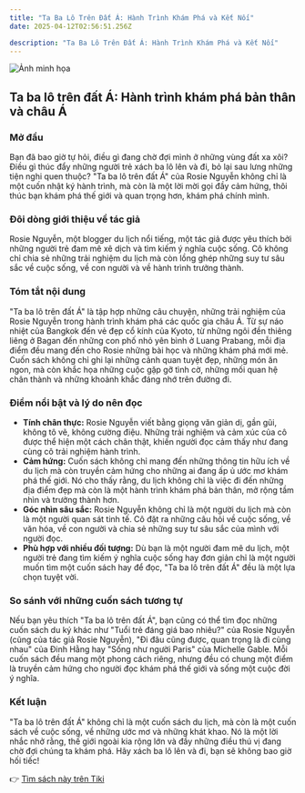 ```yaml
---
title: "Ta Ba Lô Trên Đất Á: Hành Trình Khám Phá và Kết Nối"
date: 2025-04-12T02:56:51.256Z

description: "Ta Ba Lô Trên Đất Á: Hành Trình Khám Phá và Kết Nối"
---
```


![Ảnh minh họa](https://bigone.vn/uploads/images/review-ta-balo-tren-dat-a-cuon-sach-danh-cho-nguoi-dam-me-xe-dich-4.jpg) 

 ## Ta ba lô trên đất Á: Hành trình khám phá bản thân và châu Á

### Mở đầu

Bạn đã bao giờ tự hỏi, điều gì đang chờ đợi mình ở những vùng đất xa xôi? Điều gì thúc đẩy những người trẻ xách ba lô lên và đi, bỏ lại sau lưng những tiện nghi quen thuộc? "Ta ba lô trên đất Á" của Rosie Nguyễn không chỉ là một cuốn nhật ký hành trình, mà còn là một lời mời gọi đầy cảm hứng, thôi thúc bạn khám phá thế giới và quan trọng hơn, khám phá chính mình.

### Đôi dòng giới thiệu về tác giả

Rosie Nguyễn, một blogger du lịch nổi tiếng, một tác giả được yêu thích bởi những người trẻ đam mê xê dịch và tìm kiếm ý nghĩa cuộc sống. Cô không chỉ chia sẻ những trải nghiệm du lịch mà còn lồng ghép những suy tư sâu sắc về cuộc sống, về con người và về hành trình trưởng thành.

### Tóm tắt nội dung

"Ta ba lô trên đất Á" là tập hợp những câu chuyện, những trải nghiệm của Rosie Nguyễn trong hành trình khám phá các quốc gia châu Á. Từ sự náo nhiệt của Bangkok đến vẻ đẹp cổ kính của Kyoto, từ những ngôi đền thiêng liêng ở Bagan đến những con phố nhỏ yên bình ở Luang Prabang, mỗi địa điểm đều mang đến cho Rosie những bài học và những khám phá mới mẻ. Cuốn sách không chỉ ghi lại những cảnh quan tuyệt đẹp, những món ăn ngon, mà còn khắc họa những cuộc gặp gỡ tình cờ, những mối quan hệ chân thành và những khoảnh khắc đáng nhớ trên đường đi.

### Điểm nổi bật và lý do nên đọc

*   **Tính chân thực:** Rosie Nguyễn viết bằng giọng văn giản dị, gần gũi, không tô vẽ, không cường điệu. Những trải nghiệm và cảm xúc của cô được thể hiện một cách chân thật, khiến người đọc cảm thấy như đang cùng cô trải nghiệm hành trình.
*   **Cảm hứng:** Cuốn sách không chỉ mang đến những thông tin hữu ích về du lịch mà còn truyền cảm hứng cho những ai đang ấp ủ ước mơ khám phá thế giới. Nó cho thấy rằng, du lịch không chỉ là việc đi đến những địa điểm đẹp mà còn là một hành trình khám phá bản thân, mở rộng tầm nhìn và trưởng thành hơn.
*   **Góc nhìn sâu sắc:** Rosie Nguyễn không chỉ là một người du lịch mà còn là một người quan sát tinh tế. Cô đặt ra những câu hỏi về cuộc sống, về văn hóa, về con người và chia sẻ những suy tư sâu sắc của mình với người đọc.
*   **Phù hợp với nhiều đối tượng:** Dù bạn là một người đam mê du lịch, một người trẻ đang tìm kiếm ý nghĩa cuộc sống hay đơn giản chỉ là một người muốn tìm một cuốn sách hay để đọc, "Ta ba lô trên đất Á" đều là một lựa chọn tuyệt vời.

### So sánh với những cuốn sách tương tự

Nếu bạn yêu thích "Ta ba lô trên đất Á", bạn cũng có thể tìm đọc những cuốn sách du ký khác như "Tuổi trẻ đáng giá bao nhiêu?" của Rosie Nguyễn (cũng của tác giả Rosie Nguyễn), "Đi đâu cũng được, quan trọng là đi cùng nhau" của Đinh Hằng hay "Sống như người Paris" của Michelle Gable. Mỗi cuốn sách đều mang một phong cách riêng, nhưng đều có chung một điểm là truyền cảm hứng cho người đọc khám phá thế giới và sống một cuộc đời ý nghĩa.

### Kết luận

"Ta ba lô trên đất Á" không chỉ là một cuốn sách du lịch, mà còn là một cuốn sách về cuộc sống, về những ước mơ và những khát khao. Nó là một lời nhắc nhở rằng, thế giới ngoài kia rộng lớn và đầy những điều thú vị đang chờ đợi chúng ta khám phá. Hãy xách ba lô lên và đi, bạn sẽ không bao giờ hối tiếc!


👉 [Tìm sách này trên Tiki](https://tiki.vn/search?q=Ta%20ba%20l%C3%B4%20tr%C3%AAn%20%C4%91%E1%BA%A5t%20%C3%81)
